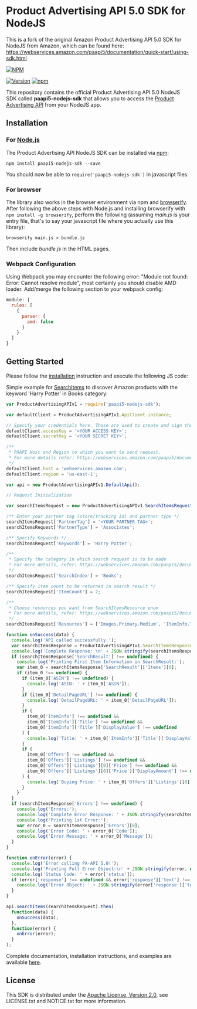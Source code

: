 # Product Advertising API 5.0 SDK for NodeJS

This is a fork of the original Amazon Product Advertising API 5.0 SDK for NodeJS from Amazon, which can be found here:
https://webservices.amazon.com/paapi5/documentation/quick-start/using-sdk.html

[![NPM](https://nodei.co/npm/paapi5-nodejs-sdk.svg?downloads=true&downloadRank=true&stars=true)](https://nodei.co/npm/paapi5-nodejs-sdk/)

[![Version](https://badge.fury.io/js/paapi5-nodejs-sdk.svg)](http://badge.fury.io/js/paapi5-nodejs-sdk) [![npm](https://img.shields.io/npm/dt/paapi5-nodejs-sdk.svg)](https://www.npmjs.com/package/paapi5-nodejs-sdk)

This repository contains the official Product Advertising API 5.0 NodeJS SDK called **paapi5-nodejs-sdk** that allows you to access the [Product Advertising API](https://webservices.amazon.com/paapi5/documentation/index.html) from your NodeJS app.

## Installation

### For [Node.js](https://nodejs.org/)

The Product Advertising API NodeJS SDK can be installed via [npm](https://www.npmjs.com/package/paapi5-nodejs-sdk):
 
```shell
npm install paapi5-nodejs-sdk --save
```

You should now be able to `require('paapi5-nodejs-sdk')` in javascript files.

### For browser

The library also works in the browser environment via npm and [browserify](http://browserify.org/). After following
the above steps with Node.js and installing browserify with `npm install -g browserify`,
perform the following (assuming *main.js* is your entry file, that's to say your javascript file where you actually 
use this library):

```shell
browserify main.js > bundle.js
```

Then include *bundle.js* in the HTML pages.

### Webpack Configuration

Using Webpack you may encounter the following error: "Module not found: Error:
Cannot resolve module", most certainly you should disable AMD loader. Add/merge
the following section to your webpack config:

```javascript
module: {
  rules: [
    {
      parser: {
        amd: false
      }
    }
  ]
}
```

## Getting Started

Please follow the [installation](#installation) instruction and execute the following JS code:

Simple example for [SearchItems](https://webservices.amazon.com/paapi5/documentation/search-items.html) to discover Amazon products with the keyword 'Harry Potter' in Books category:

```javascript
var ProductAdvertisingAPIv1 = require('paapi5-nodejs-sdk');

var defaultClient = ProductAdvertisingAPIv1.ApiClient.instance;

// Specify your credentials here. These are used to create and sign the request.
defaultClient.accessKey = '<YOUR ACCESS KEY>';
defaultClient.secretKey = '<YOUR SECRET KEY>';

/**
 * PAAPI Host and Region to which you want to send request.
 * For more details refer: https://webservices.amazon.com/paapi5/documentation/common-request-parameters.html#host-and-region
 */
defaultClient.host = 'webservices.amazon.com';
defaultClient.region = 'us-east-1';

var api = new ProductAdvertisingAPIv1.DefaultApi();

// Request Initialization

var searchItemsRequest = new ProductAdvertisingAPIv1.SearchItemsRequest();

/** Enter your partner tag (store/tracking id) and partner type */
searchItemsRequest['PartnerTag'] = '<YOUR PARTNER TAG>';
searchItemsRequest['PartnerType'] = 'Associates';

/** Specify Keywords */
searchItemsRequest['Keywords'] = 'Harry Potter';

/**
 * Specify the category in which search request is to be made
 * For more details, refer: https://webservices.amazon.com/paapi5/documentation/use-cases/organization-of-items-on-amazon/search-index.html
 */
searchItemsRequest['SearchIndex'] = 'Books';

/** Specify item count to be returned in search result */
searchItemsRequest['ItemCount'] = 2;

/**
 * Choose resources you want from SearchItemsResource enum
 * For more details, refer: https://webservices.amazon.com/paapi5/documentation/search-items.html#resources-parameter
 */
searchItemsRequest['Resources'] = ['Images.Primary.Medium', 'ItemInfo.Title', 'Offers.Listings.Price'];

function onSuccess(data) {
  console.log('API called successfully.');
  var searchItemsResponse = ProductAdvertisingAPIv1.SearchItemsResponse.constructFromObject(data);
  console.log('Complete Response: \n' + JSON.stringify(searchItemsResponse, null, 1));
  if (searchItemsResponse['SearchResult'] !== undefined) {
    console.log('Printing First Item Information in SearchResult:');
    var item_0 = searchItemsResponse['SearchResult']['Items'][0];
    if (item_0 !== undefined) {
      if (item_0['ASIN'] !== undefined) {
        console.log('ASIN: ' + item_0['ASIN']);
      }
      if (item_0['DetailPageURL'] !== undefined) {
        console.log('DetailPageURL: ' + item_0['DetailPageURL']);
      }
      if (
        item_0['ItemInfo'] !== undefined &&
        item_0['ItemInfo']['Title'] !== undefined &&
        item_0['ItemInfo']['Title']['DisplayValue'] !== undefined
      ) {
        console.log('Title: ' + item_0['ItemInfo']['Title']['DisplayValue']);
      }
      if (
        item_0['Offers'] !== undefined &&
        item_0['Offers']['Listings'] !== undefined &&
        item_0['Offers']['Listings'][0]['Price'] !== undefined &&
        item_0['Offers']['Listings'][0]['Price']['DisplayAmount'] !== undefined
      ) {
        console.log('Buying Price: ' + item_0['Offers']['Listings'][0]['Price']['DisplayAmount']);
      }
    }
  }
  if (searchItemsResponse['Errors'] !== undefined) {
    console.log('Errors:');
    console.log('Complete Error Response: ' + JSON.stringify(searchItemsResponse['Errors'], null, 1));
    console.log('Printing 1st Error:');
    var error_0 = searchItemsResponse['Errors'][0];
    console.log('Error Code: ' + error_0['Code']);
    console.log('Error Message: ' + error_0['Message']);
  }
}

function onError(error) {
  console.log('Error calling PA-API 5.0!');
  console.log('Printing Full Error Object:\n' + JSON.stringify(error, null, 1));
  console.log('Status Code: ' + error['status']);
  if (error['response'] !== undefined && error['response']['text'] !== undefined) {
    console.log('Error Object: ' + JSON.stringify(error['response']['text'], null, 1));
  }
}

api.searchItems(searchItemsRequest).then(
  function(data) {
    onSuccess(data);
  },
  function(error) {
    onError(error);
  }
);
```

Complete documentation, installation instructions, and examples are available [here](https://webservices.amazon.com/paapi5/documentation/index.html).

## License
This SDK is distributed under the [Apache License, Version 2.0](http://www.apache.org/licenses/LICENSE-2.0), see LICENSE.txt and NOTICE.txt for more information.
